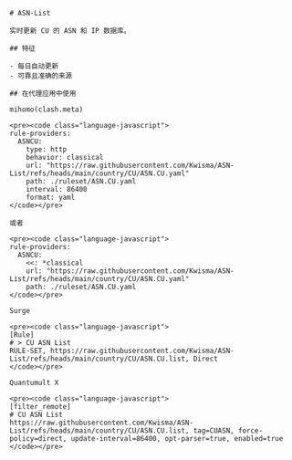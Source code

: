 
    # ASN-List
    
    实时更新 CU 的 ASN 和 IP 数据库。
    
    ## 特征
    
    - 每日自动更新
    - 可靠且准确的来源
    
    ## 在代理应用中使用
    
    mihomo(clash.meta)
   
    <pre><code class="language-javascript">
    rule-providers:
      ASNCU:
        type: http
        behavior: classical
        url: "https://raw.githubusercontent.com/Kwisma/ASN-List/refs/heads/main/country/CU/ASN.CU.yaml"
        path: ./ruleset/ASN.CU.yaml
        interval: 86400
        format: yaml
    </code></pre>

    或者

    <pre><code class="language-javascript">
    rule-providers:
      ASNCU:
        <<: *classical
        url: "https://raw.githubusercontent.com/Kwisma/ASN-List/refs/heads/main/country/CU/ASN.CU.yaml"
        path: ./ruleset/ASN.CU.yaml
    </code></pre>
    
    Surge
    
    <pre><code class="language-javascript">
    [Rule]
    # > CU ASN List
    RULE-SET, https://raw.githubusercontent.com/Kwisma/ASN-List/refs/heads/main/country/CU/ASN.CU.list, Direct
    </code></pre>
    
    Quantumult X
    
    <pre><code class="language-javascript">
    [filter_remote]
    # CU ASN List
    https://raw.githubusercontent.com/Kwisma/ASN-List/refs/heads/main/country/CU/ASN.CU.list, tag=CUASN, force-policy=direct, update-interval=86400, opt-parser=true, enabled=true
    </code></pre>
    